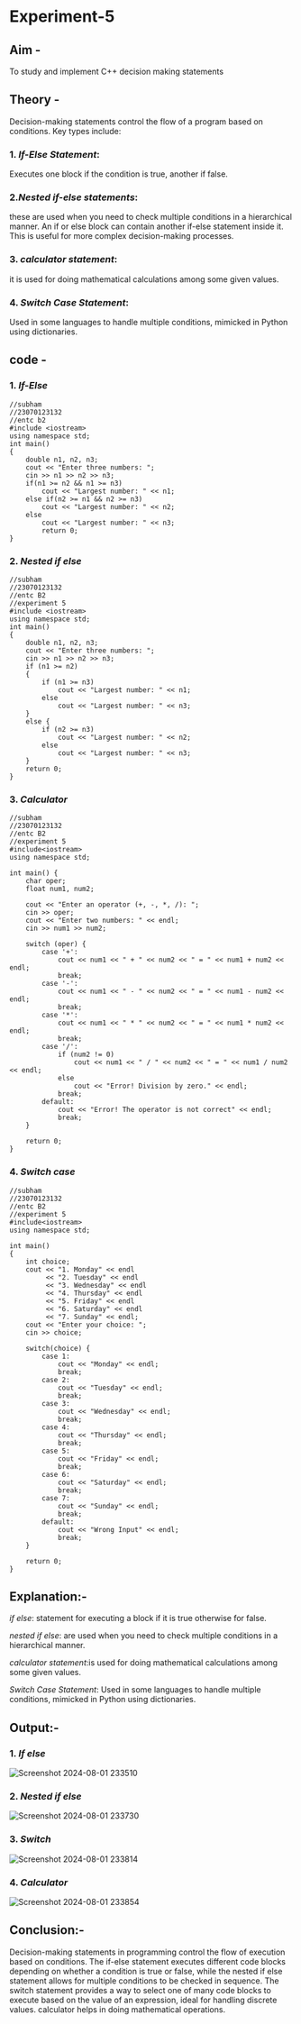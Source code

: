 # Experiment-5
## Aim -
To study and implement C++ decision making statements
## Theory -
Decision-making statements control the flow of a program based on conditions. Key types include:
### 1. *If-Else Statement*:
Executes one block if the condition is true, another if false.
### 2.*Nested if-else statements*:
these are used when you need to check multiple conditions in a hierarchical manner. An if or else block can contain another if-else statement inside it. This is useful for more complex decision-making processes.
### 3. *calculator statement*:
it is used for doing mathematical calculations among some given values.
### 4. *Switch Case Statement*: 
Used in some languages to handle multiple conditions, mimicked in Python using dictionaries.

## code -
### 1. *If-Else*
```
//subham
//23070123132
//entc b2
#include <iostream>
using namespace std;
int main() 
{
    double n1, n2, n3;
    cout << "Enter three numbers: ";
    cin >> n1 >> n2 >> n3;
    if(n1 >= n2 && n1 >= n3)
        cout << "Largest number: " << n1;
    else if(n2 >= n1 && n2 >= n3)
        cout << "Largest number: " << n2;
    else 
        cout << "Largest number: " << n3;
        return 0;
}
```

### 2. *Nested if else*
```
//subham
//23070123132
//entc B2
//experiment 5
#include <iostream>
using namespace std;
int main() 
{
    double n1, n2, n3;
    cout << "Enter three numbers: ";
    cin >> n1 >> n2 >> n3;
    if (n1 >= n2) 
    {
        if (n1 >= n3)
            cout << "Largest number: " << n1;
        else
            cout << "Largest number: " << n3;
    }
    else {
        if (n2 >= n3)
            cout << "Largest number: " << n2;
        else
            cout << "Largest number: " << n3;
    }
    return 0;
}
```

### 3. *Calculator*
```
//subham
//23070123132
//entc B2
//experiment 5
#include<iostream>
using namespace std;

int main() {
    char oper;
    float num1, num2;

    cout << "Enter an operator (+, -, *, /): ";
    cin >> oper;
    cout << "Enter two numbers: " << endl;
    cin >> num1 >> num2;

    switch (oper) {
        case '+':
            cout << num1 << " + " << num2 << " = " << num1 + num2 << endl;
            break;
        case '-':
            cout << num1 << " - " << num2 << " = " << num1 - num2 << endl;
            break;
        case '*':
            cout << num1 << " * " << num2 << " = " << num1 * num2 << endl;
            break;
        case '/':
            if (num2 != 0)
                cout << num1 << " / " << num2 << " = " << num1 / num2 << endl;
            else
                cout << "Error! Division by zero." << endl;
            break;
        default:
            cout << "Error! The operator is not correct" << endl;
            break;
    }

    return 0;
}
```

### 4. *Switch case*
```
//subham
//23070123132
//entc B2
//experiment 5
#include<iostream>
using namespace std;

int main()
{
    int choice;
    cout << "1. Monday" << endl
         << "2. Tuesday" << endl
         << "3. Wednesday" << endl
         << "4. Thursday" << endl
         << "5. Friday" << endl
         << "6. Saturday" << endl
         << "7. Sunday" << endl;
    cout << "Enter your choice: ";
    cin >> choice;
    
    switch(choice) {
        case 1:
            cout << "Monday" << endl;
            break;
        case 2:
            cout << "Tuesday" << endl;
            break;
        case 3:
            cout << "Wednesday" << endl;
            break;
        case 4:
            cout << "Thursday" << endl;
            break;
        case 5:
            cout << "Friday" << endl;
            break;
        case 6:
            cout << "Saturday" << endl;
            break;
        case 7:
            cout << "Sunday" << endl;
            break;
        default:
            cout << "Wrong Input" << endl;
            break;
    }
    
    return 0;
}
```

## Explanation:-
*if else*: statement for executing a block if it is true otherwise for false.

*nested if else*: are used when you need to check multiple conditions in a hierarchical manner.

*calculator statement*:is used for doing mathematical calculations among some given values.

*Switch Case Statement*: Used in some languages to handle multiple conditions, mimicked in Python using dictionaries.

## Output:-
### 1. *If else*
![Screenshot 2024-08-01 233510](https://github.com/user-attachments/assets/759a1bbf-c527-4f1c-8eb8-37201c7cbff3)

### 2. *Nested if else*
![Screenshot 2024-08-01 233730](https://github.com/user-attachments/assets/6b2360ff-c495-4c8b-b111-ec9af46d8c40)

### 3. *Switch*
![Screenshot 2024-08-01 233814](https://github.com/user-attachments/assets/69ce62e3-b41e-48bf-a0e9-920d3b0a31cf)

### 4. *Calculator*
![Screenshot 2024-08-01 233854](https://github.com/user-attachments/assets/a41ab5bd-23df-4bd5-987c-d8a00ffae76a)

## Conclusion:-
Decision-making statements in programming control the flow of execution based on conditions. The if-else statement executes different code blocks depending on whether a condition is true or false, while the nested if else statement allows for multiple conditions to be checked in sequence. The switch statement provides a way to select one of many code blocks to execute based on the value of an expression, ideal for handling discrete values. calculator helps in doing mathematical operations.
